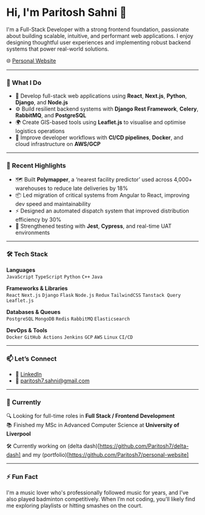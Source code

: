 # Hi, I'm Paritosh Sahni 👋

I'm a Full-Stack Developer with a strong frontend foundation, passionate about building scalable, intuitive, and performant web applications. I enjoy designing thoughtful user experiences and implementing robust backend systems that power real-world solutions.

🌐 [Personal Website](https://personal-website-nu-mauve.vercel.app/)

---

### 💼 What I Do

- 🔧 Develop full-stack web applications using **React**, **Next.js**, **Python**, **Django**, and **Node.js**
- ⚙️ Build resilient backend systems with **Django Rest Framework**, **Celery**, **RabbitMQ**, and **PostgreSQL**
- 🌍 Create GIS-based tools using **Leaflet.js** to visualise and optimise logistics operations
- 🚀 Improve developer workflows with **CI/CD pipelines**, **Docker**, and cloud infrastructure on **AWS/GCP**

---

### 📌 Recent Highlights

- 🗺️ Built **Polymapper**, a ‘nearest facility predictor’ used across 4,000+ warehouses to reduce late deliveries by 18%
- 📦 Led migration of critical systems from Angular to React, improving dev speed and maintainability
- ⚡ Designed an automated dispatch system that improved distribution efficiency by 30%
- 🧪 Strengthened testing with **Jest**, **Cypress**, and real-time UAT environments

---

### 🛠️ Tech Stack

**Languages**  
`JavaScript` `TypeScript` `Python` `C++` `Java`

**Frameworks & Libraries**  
`React` `Next.js` `Django` `Flask` `Node.js` `Redux` `TailwindCSS` `Tanstack Query` `Leaflet.js`

**Databases & Queues**  
`PostgreSQL` `MongoDB` `Redis` `RabbitMQ` `Elasticsearch`

**DevOps & Tools**  
`Docker` `GitHub Actions` `Jenkins` `GCP` `AWS` `Linux` `CI/CD`

---

### 📫 Let’s Connect

- 💼 [LinkedIn](https://www.linkedin.com/in/paritoshsahni)
- 📧 [paritosh7.sahni@gmail.com](mailto:paritosh7.sahni@gmail.com)

---

### 📌 Currently

🔍 Looking for full-time roles in **Full Stack / Frontend Development**  
📚 Finished my MSc in Advanced Computer Science at **University of Liverpool**

🛠️ Currently working on (delta dash)[https://github.com/Paritosh7/delta-dash] and my (portfolio)[https://github.com/Paritosh7/personal-website]

---

### ⚡ Fun Fact

I'm a music lover who's professionally followed music for years, and I’ve also played badminton competitively. When I’m not coding, you’ll likely find me exploring playlists or hitting smashes on the court.


